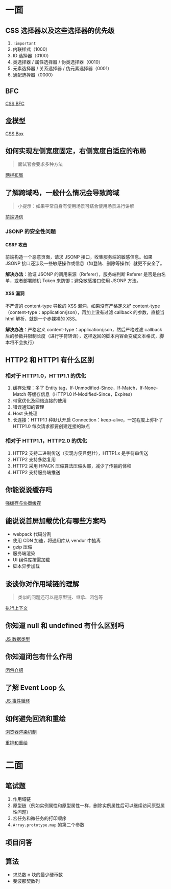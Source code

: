 # 一面

## CSS 选择器以及这些选择器的优先级

1.  `!important`
2.  内联样式（1000）
3.  ID 选择器（0100）
4.  类选择器 / 属性选择器 / 伪类选择器（0010）
5.  元素选择器 / 关系选择器 / 伪元素选择器（0001）
6.  通配选择器（0000）



## BFC

[CSS BFC](https://github.com/LaamGinghong/FE-Interview-questions/blob/master/CSS/%E7%9B%92%E6%A8%A1%E5%9E%8B.md)



## 盒模型

[CSS Box](https://github.com/LaamGinghong/FE-Interview-questions/blob/master/CSS/%E7%9B%92%E6%A8%A1%E5%9E%8B.md)



## 如何实现左侧宽度固定，右侧宽度自适应的布局

>   面试官会要求多种方法

[两栏布局](https://github.com/LaamGinghong/FE-Interview-questions/blob/master/CSS/%E4%B8%A4%E6%A0%8F%E5%B8%83%E5%B1%80.md)



## 了解跨域吗，一般什么情况会导致跨域

>   小提示：如果平常自身有使用场景可结合使用场景进行讲解

[前端通信](https://github.com/LaamGinghong/FE-Interview-questions/blob/master/%E9%80%9A%E4%BF%A1/%E5%89%8D%E7%AB%AF%E9%80%9A%E4%BF%A1.md)

### JSONP 的安全性问题

#### CSRF 攻击

前端构造一个恶意页面，请求 JSONP 接口，收集服务端的敏感信息。如果 JSONP 接口还涉及一些敏感操作或信息（如登陆、删除等操作）就更不安全了。

**解决办法**：验证 JSONP 的调用来源（Referer），服务端判断 Referer 是否是白名单，或者部署随机 Token 来防御；避免敏感接口使用 JSONP 方法。

#### XSS 漏洞

不严谨的 content-type 导致的 XSS 漏洞，如果没有严格定义好 content-type（content-type：application/json），再加上没有过滤 callback 的参数，直接当 html 解析，就是一个赤裸裸的 XSS。

**解决办法**：严格定义 content-type：application/json，然后严格过滤 callback 后的参数并限制长度（进行字符转译），这样返回的脚本内容会变成文本格式，脚本将不会执行）



## HTTP2 和 HTTP1 有什么区别

### 相对于 HTTP1.0，HTTP1.1 的优化

1.  缓存处理：多了 Entity tag，If-Unmodified-Since，If-Match，If-None-Match 等缓存信息（HTTP1.0 If-Modified-Since，Expires）
2.  带宽优化及网络连接的使用
3.  错误通知的管理
4.  Host 头处理
5.  长连接：HTTP1.1 种默认开启 Connection：keep-alive，一定程度上弥补了 HTTP1.0 每次请求都要创建连接的缺点

### 相对于 HTTP1.1，HTTP2.0 的优化

1.  HTTP2 支持二进制传送（实现方便且健壮），HTTP1.x 是字符串传送
2.  HTTP2 支持多路复用
3.  HTTP2 采用 HPACK 压缩算法压缩头部，减少了传输的体积
4.  HTTP2 支持服务端推送



## 你能说说缓存吗

[强缓存与协商缓存](https://github.com/LaamGinghong/FE-Interview-questions/blob/master/%E6%80%A7%E8%83%BD%E4%BC%98%E5%8C%96/%E7%BC%93%E5%AD%98.md)



## 能说说首屏加载优化有哪些方案吗

*   webpack 代码分割
*   使用 CDN 加速，将通用库从 vendor 中抽离
*   gzip 压缩
*   服务端渲染
*   UI 组件库按需加载
*   脚本异步加载



## 谈谈你对作用域链的理解

>   类似的问题还可以是原型链、继承、闭包等

[执行上下文](https://github.com/LaamGinghong/FE-Interview-questions/blob/master/JS/%E6%89%A7%E8%A1%8C%E4%B8%8A%E4%B8%8B%E6%96%87.md)



## 你知道 null 和 undefined 有什么区别吗

[JS 数据类型](https://github.com/LaamGinghong/FE-Interview-questions/blob/master/JS/js.md)



## 你知道闭包有什么作用

[闭包介绍](https://github.com/LaamGinghong/FE-Interview-questions/blob/master/JS/%E6%89%A7%E8%A1%8C%E4%B8%8A%E4%B8%8B%E6%96%87.md)



## 了解 Event Loop 么

[JS 事件循环](https://github.com/LaamGinghong/FE-Interview-questions/blob/master/JS/JS%20%E7%9B%B8%E5%85%B3.md)



## 如何避免回流和重绘

[浏览器渲染机制](https://github.com/LaamGinghong/FE-Interview-questions/blob/master/HTML/%E6%B8%B2%E6%9F%93%E6%9C%BA%E5%88%B6.md)

[重排和重绘](https://github.com/LaamGinghong/FE-Interview-questions/blob/master/HTML/%E9%87%8D%E6%8E%92%E9%87%8D%E7%BB%98.md)



# 二面

## 笔试题

1.  作用域链
2.  原型链（例如实例属性和原型属性一样，删除实例属性后可以继续访问原型属性问题）
3.  宏任务和微任务的打印顺序
4.  `Array.prototype.map` 的第二个参数



## 项目问答



## 算法

*   求总数 n 块的最少硬币数
*   斐波那契数列


